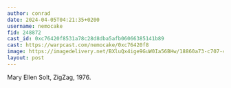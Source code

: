 ```yaml
---
author: conrad
date: 2024-04-05T04:21:35+0200
username: nemocake
fid: 248872
cast_id: 0xc76420f8531a78c28d8dba5afb06066385141b89
cast: https://warpcast.com/nemocake/0xc76420f8
image: https://imagedelivery.net/BXluQx4ige9GuW0Ia56BHw/18860a73-c707-4458-c8bb-f1af48159300/original
layout: post
---
```

Mary Ellen Solt, ZigZag, 1976.  

<img src='https://imagedelivery.net/BXluQx4ige9GuW0Ia56BHw/18860a73-c707-4458-c8bb-f1af48159300/original' alt='' referrerpolicy='no-referrer'/>